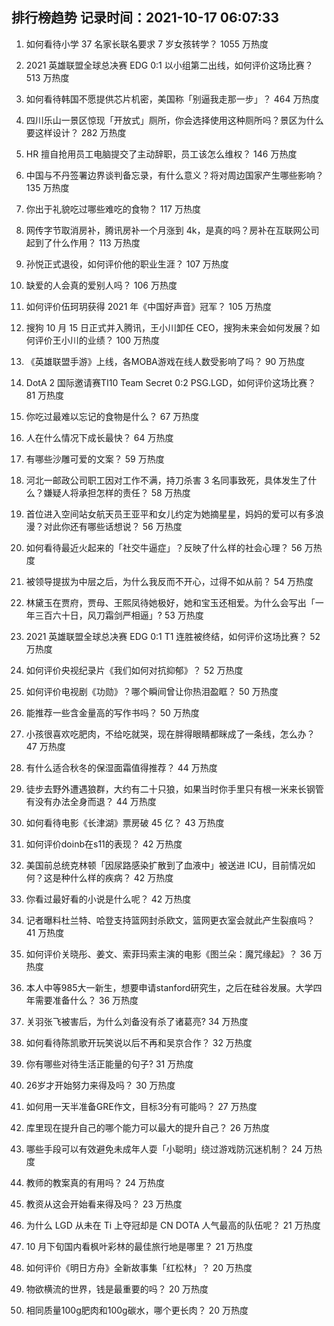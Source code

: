 
## 排行榜趋势 记录时间：2021-10-17 06:07:33
  
  1. 如何看待小学 37 名家长联名要求 7 岁女孩转学？ 1055 万热度
    
  2. 2021 英雄联盟全球总决赛 EDG 0:1 以小组第二出线，如何评价这场比赛？ 513 万热度
    
  3. 如何看待韩国不愿提供芯片机密，美国称「别逼我走那一步」？ 464 万热度
    
  4. 四川乐山一景区惊现「开放式」厕所，你会选择使用这种厕所吗？景区为什么要这样设计？ 282 万热度
    
  5. HR 擅自抢用员工电脑提交了主动辞职，员工该怎么维权？ 146 万热度
    
  6. 中国与不丹签署边界谈判备忘录，有什么意义？将对周边国家产生哪些影响？ 135 万热度
    
  7. 你出于礼貌吃过哪些难吃的食物？ 117 万热度
    
  8. 网传字节取消房补，腾讯房补一个月涨到 4k，是真的吗？房补在互联网公司起到了什么作用？ 113 万热度
    
  9. 孙悦正式退役，如何评价他的职业生涯？ 107 万热度
    
  10. 缺爱的人会真的爱别人吗？ 106 万热度
    
  11. 如何评价伍珂玥获得 2021 年《中国好声音》冠军？ 105 万热度
    
  12. 搜狗 10 月 15 日正式并入腾讯，王小川卸任 CEO，搜狗未来会如何发展？如何评价王小川的业绩？ 100 万热度
    
  13. 《英雄联盟手游》上线，各MOBA游戏在线人数受影响了吗？ 90 万热度
    
  14. DotA 2 国际邀请赛TI10 Team Secret 0:2 PSG.LGD，如何评价这场比赛？ 81 万热度
    
  15. 你吃过最难以忘记的食物是什么？ 67 万热度
    
  16. 人在什么情况下成长最快？ 64 万热度
    
  17. 有哪些沙雕可爱的文案？ 59 万热度
    
  18. 河北一邮政公司职工因对工作不满，持刀杀害 3 名同事致死，具体发生了什么？嫌疑人将承担怎样的责任？ 58 万热度
    
  19. 首位进入空间站女航天员王亚平和女儿约定为她摘星星，妈妈的爱可以有多浪漫？对此你还有哪些话想说？ 56 万热度
    
  20. 如何看待最近火起来的「社交牛逼症」？反映了什么样的社会心理？ 56 万热度
    
  21. 被领导提拔为中层之后，为什么我反而不开心，过得不如从前？ 54 万热度
    
  22. 林黛玉在贾府，贾母、王熙凤待她极好，她和宝玉还相爱。为什么会写出「一年三百六十日，风刀霜剑严相逼」? 53 万热度
    
  23. 2021 英雄联盟全球总决赛 EDG 0:1 T1 连胜被终结，如何评价这场比赛？ 52 万热度
    
  24. 如何评价央视纪录片《我们如何对抗抑郁》？ 52 万热度
    
  25. 如何评价电视剧《功勋》？哪个瞬间曾让你热泪盈眶？ 50 万热度
    
  26. 能推荐一些含金量高的写作书吗？ 50 万热度
    
  27. 小孩很喜欢吃肥肉，不给吃就哭，现在胖得眼睛都眯成了一条线，怎么办？ 47 万热度
    
  28. 有什么适合秋冬的保湿面霜值得推荐？ 44 万热度
    
  29. 徒步去野外遭遇狼群，大约有二十只狼，如果当时你手里只有根一米来长钢管有没有办法全身而退？ 44 万热度
    
  30. 如何看待电影《长津湖》票房破 45 亿？ 43 万热度
    
  31. 如何评价doinb在s11的表现？ 42 万热度
    
  32. 美国前总统克林顿「因尿路感染扩散到了血液中」被送进 ICU，目前情况如何？这是种什么样的疾病？ 42 万热度
    
  33. 你看过最好看的小说是什么呢？ 42 万热度
    
  34. 记者曝料杜兰特、哈登支持篮网封杀欧文，篮网更衣室会就此产生裂痕吗？ 41 万热度
    
  35. 如何评价关晓彤、姜文、索菲玛索主演的电影《图兰朵：魔咒缘起》？ 36 万热度
    
  36. 本人中等985大一新生，想要申请stanford研究生，之后在硅谷发展。大学四年需要准备什么？ 36 万热度
    
  37. 关羽张飞被害后，为什么刘备没有杀了诸葛亮? 34 万热度
    
  38. 如何看待陈凯歌开玩笑说以后不再和吴京合作？ 32 万热度
    
  39. 你有哪些对待生活正能量的句子? 31 万热度
    
  40. 26岁才开始努力来得及吗？ 30 万热度
    
  41. 如何用一天半准备GRE作文，目标3分有可能吗？ 27 万热度
    
  42. 库里现在提升自己的哪个能力可以最大的提升自己？ 26 万热度
    
  43. 哪些手段可以有效避免未成年人耍「小聪明」绕过游戏防沉迷机制？ 24 万热度
    
  44. 教师的教案真的有用吗？ 24 万热度
    
  45. 教资从这会开始看来得及吗？ 23 万热度
    
  46. 为什么 LGD 从未在 Ti 上夺冠却是 CN DOTA 人气最高的队伍呢？ 21 万热度
    
  47. 10 月下旬国内看枫叶彩林的最佳旅行地是哪里？ 21 万热度
    
  48. 如何评价《明日方舟》全新故事集「红松林」？ 20 万热度
    
  49. 物欲横流的世界，钱是最重要的吗？ 20 万热度
    
  50. 相同质量100g肥肉和100g碳水，哪个更长肉？ 20 万热度
    